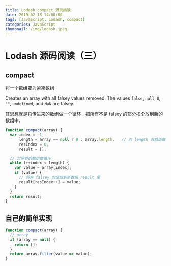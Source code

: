 ```yaml
---
title: Lodash.compact 源码阅读
date: 2019-02-18 14:00:00
tags: [JavaScript, Lodash, compact]
categories: JavaScript
thumbnail: /img/lodash.jpeg
---
```

# Lodash 源码阅读（三）

## compact

将一个数组变为紧凑数组

Creates an array with all falsey values removed. The values `false`, `null`, `0`, `""`, `undefined`, and `NaN` are falsey.

其思想就是将传进来的数组做一个循环，把所有不是 falsey 的部分挨个放到新的数组中。

```JavaScript
function compact(array) {
  var index = -1,
      length = array == null ? 0 : array.length,   // 对 length 有效值做处理
      resIndex = 0,
      result = [];

  // 对传参的数组做循环
  while (++index < length) {
    var value = array[index];
    if (value) {
      // 将非 falsey 的值放到新数组 result 里
      result[resIndex++] = value;
    }
  }
  return result;
}
```

## 自己的简单实现

```JavaScript
function compact(array) {
  // array
  if (array == null) {
    return [];
  }
  return array.filter(value => value);
}
```
